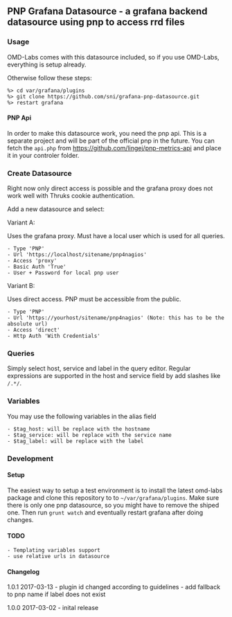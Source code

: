 ## PNP Grafana Datasource - a grafana backend datasource using pnp to access rrd files

### Usage

OMD-Labs comes with this datasource included, so if you use OMD-Labs, everything
is setup already.

Otherwise follow these steps:

    %> cd var/grafana/plugins
    %> git clone https://github.com/sni/grafana-pnp-datasource.git
    %> restart grafana

#### PNP Api

In order to make this datasource work, you need the pnp api. This is a separate
project and will be part of the official pnp in the future. You can fetch the
`api.php` from https://github.com/lingej/pnp-metrics-api and place it in your
controler folder.

### Create Datasource

Right now only direct access is possible and the grafana proxy does not work
well with Thruks cookie authentication.

Add a new datasource and select:

Variant A:

Uses the grafana proxy. Must have a local user which is used for all queries.

    - Type 'PNP'
    - Url 'https://localhost/sitename/pnp4nagios'
    - Access 'proxy'
    - Basic Auth 'True'
    - User + Password for local pnp user


Variant B:

Uses direct access. PNP must be accessible from the public.

    - Type 'PNP'
    - Url 'https://yourhost/sitename/pnp4nagios' (Note: this has to be the absolute url)
    - Access 'direct'
    - Http Auth 'With Credentials'

### Queries

Simply select host, service and label in the query editor. Regular expressions
are supported in the host and service field by add slashes like `/.*/`.


### Variables

You may use the following variables in the alias field

    - $tag_host: will be replace with the hostname
    - $tag_service: will be replace with the service name
    - $tag_label: will be replace with the label

### Development

#### Setup

The easiest way to setup a test environment is to install the latest omd-labs package and
clone this repository to to `~/var/grafana/plugins`. Make sure there is only one pnp
datasource, so you might have to remove the shiped one.
Then run `grunt watch` and eventually restart grafana after doing changes.

#### TODO

    - Templating variables support
    - use relative urls in datasource

#### Changelog

1.0.1  2017-03-13
    - plugin id changed according to guidelines
    - add fallback to pnp name if label does not exist

1.0.0  2017-03-02
    - inital release
